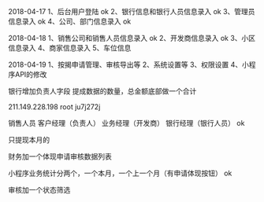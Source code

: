 2018-04-17
1、后台用户登陆     ok
2、银行信息和银行人员信息录入   ok
3、管理员信息录入   ok
4、公司、部门信息录入   ok

2018-04-18
1、销售公司和销售人员信息录入   ok
2、开发商信息录入    ok
3、小区信息录入
4、商家信息录入
5、车位信息

2018-04-19
1、按揭申请管理、审核导出等
2、系统设置等
3、权限设置
4、小程序API的修改


银行增加负责人字段
提成数据的数量，总金额底部做一个合计

211.149.228.198
root ju7j272j

销售人员  客户经理（负责人）  业务经理（开发商） 银行经理（银行人员）   ok

只提现本月的

财务加一个体现申请审核数据列表

小程序业务统计分两个，一个本月，一个上一个月（有申请体现按钮）  ok

审核加一个状态筛选
